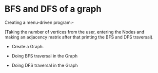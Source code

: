 # BFS and DFS of a graph
Creating a menu-driven program:-

(Taking the number of vertices from the user, entering the Nodes and making an adjacency matrix after that printing the BFS and DFS traversal).

- Create a Graph.

- Doing BFS traversal in the Graph

- Doing DFS traversal in the Graph

